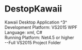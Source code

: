 # DestopKawaii
Kawaii Desktop Application ^3^  </br >
Development Platform: VS2015 WPF </br >
Language: xml, C# </br >
Running Platform: Net4.5 or higher </br >
--Full VS2015 Project Folder
